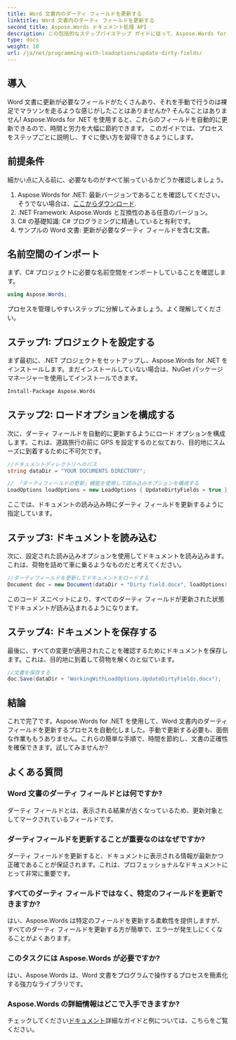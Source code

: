 ```yaml
---
title: Word 文書内のダーティ フィールドを更新する
linktitle: Word 文書内のダーティ フィールドを更新する
second_title: Aspose.Words ドキュメント処理 API
description: この包括的なステップバイステップ ガイドに従って、Aspose.Words for .NET を使用して Word 文書内のダーティ フィールドを簡単に更新します。
type: docs
weight: 10
url: /ja/net/programming-with-loadoptions/update-dirty-fields/
---
```


## 導入

Word 文書に更新が必要なフィールドがたくさんあり、それを手動で行うのは裸足でマラソンを走るような感じがしたことはありませんか? そんなことはありません! Aspose.Words for .NET を使用すると、これらのフィールドを自動的に更新できるので、時間と労力を大幅に節約できます。 このガイドでは、プロセスをステップごとに説明し、すぐに使い方を習得できるようにします。

## 前提条件

細かい点に入る前に、必要なものがすべて揃っているかどうか確認しましょう。

1.  Aspose.Words for .NET: 最新バージョンであることを確認してください。そうでない場合は、[ここからダウンロード](https://releases.aspose.com/words/net/).
2. .NET Framework: Aspose.Words と互換性のある任意のバージョン。
3. C# の基礎知識: C# プログラミングに精通していると有利です。
4. サンプルの Word 文書: 更新が必要なダーティ フィールドを含む文書。

## 名前空間のインポート

まず、C# プロジェクトに必要な名前空間をインポートしていることを確認します。

```csharp
using Aspose.Words;
```

プロセスを管理しやすいステップに分解してみましょう。よく理解してください。

## ステップ1: プロジェクトを設定する

まず最初に、.NET プロジェクトをセットアップし、Aspose.Words for .NET をインストールします。まだインストールしていない場合は、NuGet パッケージ マネージャーを使用してインストールできます。

```bash
Install-Package Aspose.Words
```

## ステップ2: ロードオプションを構成する

次に、ダーティ フィールドを自動的に更新するようにロード オプションを構成します。これは、道路旅行の前に GPS を設定するのと似ており、目的地にスムーズに到着するために不可欠です。

```csharp
//ドキュメントディレクトリへのパス
string dataDir = "YOUR DOCUMENTS DIRECTORY";

// 「ダーティフィールドの更新」機能を使用して読み込みオプションを構成する
LoadOptions loadOptions = new LoadOptions { UpdateDirtyFields = true };
```

ここでは、ドキュメントの読み込み時にダーティ フィールドを更新するように指定しています。

## ステップ3: ドキュメントを読み込む

次に、設定された読み込みオプションを使用してドキュメントを読み込みます。これは、荷物を詰めて車に乗るようなものだと考えてください。

```csharp
//ダーティフィールドを更新してドキュメントをロードする
Document doc = new Document(dataDir + "Dirty field.docx", loadOptions);
```

このコード スニペットにより、すべてのダーティ フィールドが更新された状態でドキュメントが読み込まれるようになります。

## ステップ4: ドキュメントを保存する

最後に、すべての変更が適用されたことを確認するためにドキュメントを保存します。これは、目的地に到着して荷物を解くのと似ています。

```csharp
//文書を保存する
doc.Save(dataDir + "WorkingWithLoadOptions.UpdateDirtyFields.docx");
```

## 結論

これで完了です。Aspose.Words for .NET を使用して、Word 文書内のダーティ フィールドを更新するプロセスを自動化しました。手動で更新する必要も、面倒な作業ももうありません。これらの簡単な手順で、時間を節約し、文書の正確性を確保できます。試してみませんか?

## よくある質問

### Word 文書のダーティ フィールドとは何ですか?
ダーティ フィールドとは、表示される結果が古くなっているため、更新対象としてマークされているフィールドです。

### ダーティフィールドを更新することが重要なのはなぜですか?
ダーティ フィールドを更新すると、ドキュメントに表示される情報が最新かつ正確であることが保証されます。これは、プロフェッショナルなドキュメントにとって非常に重要です。

### すべてのダーティ フィールドではなく、特定のフィールドを更新できますか?
はい、Aspose.Words は特定のフィールドを更新する柔軟性を提供しますが、すべてのダーティ フィールドを更新する方が簡単で、エラーが発生しにくくなることがよくあります。

### このタスクには Aspose.Words が必要ですか?
はい、Aspose.Words は、Word 文書をプログラムで操作するプロセスを簡素化する強力なライブラリです。

### Aspose.Words の詳細情報はどこで入手できますか?
チェックしてください[ドキュメント](https://reference.aspose.com/words/net/)詳細なガイドと例については、こちらをご覧ください。
